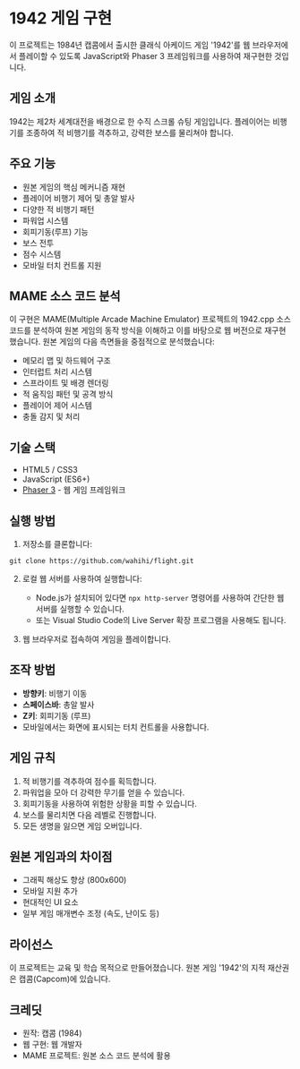 # 1942 게임 구현

이 프로젝트는 1984년 캡콤에서 출시한 클래식 아케이드 게임 '1942'를 웹 브라우저에서 플레이할 수 있도록 JavaScript와 Phaser 3 프레임워크를 사용하여 재구현한 것입니다.

## 게임 소개

1942는 제2차 세계대전을 배경으로 한 수직 스크롤 슈팅 게임입니다. 플레이어는 비행기를 조종하여 적 비행기를 격추하고, 강력한 보스를 물리쳐야 합니다.

## 주요 기능

- 원본 게임의 핵심 메커니즘 재현
- 플레이어 비행기 제어 및 총알 발사
- 다양한 적 비행기 패턴
- 파워업 시스템
- 회피기동(루프) 기능
- 보스 전투
- 점수 시스템
- 모바일 터치 컨트롤 지원

## MAME 소스 코드 분석

이 구현은 MAME(Multiple Arcade Machine Emulator) 프로젝트의 1942.cpp 소스 코드를 분석하여 원본 게임의 동작 방식을 이해하고 이를 바탕으로 웹 버전으로 재구현했습니다. 원본 게임의 다음 측면들을 중점적으로 분석했습니다:

- 메모리 맵 및 하드웨어 구조
- 인터럽트 처리 시스템
- 스프라이트 및 배경 렌더링
- 적 움직임 패턴 및 공격 방식
- 플레이어 제어 시스템
- 충돌 감지 및 처리

## 기술 스택

- HTML5 / CSS3
- JavaScript (ES6+)
- [Phaser 3](https://phaser.io/) - 웹 게임 프레임워크

## 실행 방법

1. 저장소를 클론합니다:
```
git clone https://github.com/wahihi/flight.git
```

2. 로컬 웹 서버를 사용하여 실행합니다:
   - Node.js가 설치되어 있다면 `npx http-server` 명령어를 사용하여 간단한 웹 서버를 실행할 수 있습니다.
   - 또는 Visual Studio Code의 Live Server 확장 프로그램을 사용해도 됩니다.

3. 웹 브라우저로 접속하여 게임을 플레이합니다.

## 조작 방법

- **방향키**: 비행기 이동
- **스페이스바**: 총알 발사
- **Z키**: 회피기동 (루프)
- 모바일에서는 화면에 표시되는 터치 컨트롤을 사용합니다.

## 게임 규칙

1. 적 비행기를 격추하여 점수를 획득합니다.
2. 파워업을 모아 더 강력한 무기를 얻을 수 있습니다.
3. 회피기동을 사용하여 위험한 상황을 피할 수 있습니다.
4. 보스를 물리치면 다음 레벨로 진행합니다.
5. 모든 생명을 잃으면 게임 오버입니다.

## 원본 게임과의 차이점

- 그래픽 해상도 향상 (800x600)
- 모바일 지원 추가
- 현대적인 UI 요소
- 일부 게임 매개변수 조정 (속도, 난이도 등)

## 라이선스

이 프로젝트는 교육 및 학습 목적으로 만들어졌습니다. 원본 게임 '1942'의 지적 재산권은 캡콤(Capcom)에 있습니다.

## 크레딧

- 원작: 캡콤 (1984)
- 웹 구현: 웹 개발자 
- MAME 프로젝트: 원본 소스 코드 분석에 활용
